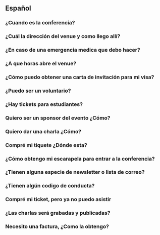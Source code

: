 ## Español

### ¿Cuando es la conferencia?

### ¿Cuál la dirección del venue y como llego allí?

### ¿En caso de una emergencia medica que debo hacer?

### ¿A que horas abre el venue?

### ¿Cómo puedo obtener una carta de invitación para mi visa?

### ¿Puedo ser un voluntario?

### ¿Hay tickets para estudiantes?

### Quiero ser un sponsor del evento ¿Cómo?

### Quiero dar una charla ¿Cómo?

### Compré mi tiquete ¿Dónde esta?

### ¿Cómo obtengo mi escarapela para entrar a la conferencia?

### ¿Tienen alguna especie de newsletter o lista de correo?

### ¿Tienen algún codigo de conducta?

### Compré mi ticket, pero ya no puedo asistir

### ¿Las charlas será grabadas y publicadas?

### Necesito una factura, ¿Como la obtengo?
